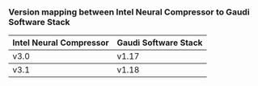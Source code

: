 
### Version mapping between Intel Neural Compressor to Gaudi Software Stack ###
<table>
    <thead>
        <tr>
            <th>Intel Neural Compressor</th>
            <th>Gaudi Software Stack</th>
        </tr>
    </thead>
    <tbody>
        <tr>
            <td>v3.0</td>
            <td>v1.17</td>
        </tr>
    </tbody>
    <tbody>
        <tr>
            <td>v3.1</td>
            <td>v1.18</td>
        </tr>
    </tbody>
</table>
